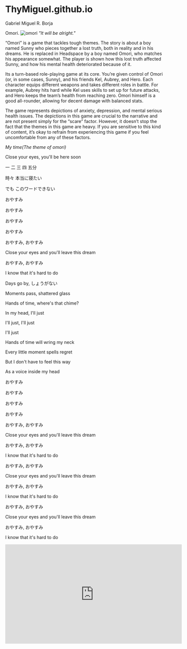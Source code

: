 # ThyMiguel.github.io
Gabriel Miguel R. Borja

Omori.
![omori](https://www.trueachievements.com/imgs/129567/omori-consoles-xbox-game-pass.jpg)
*"It will be alright."*

“Omori” is a game that tackles tough themes. The story is about a boy named Sunny who pieces together a lost truth, both in reality and in his dreams. He is replaced in Headspace by a boy named Omori, who matches his appearance somewhat. The player is shown how this lost truth affected Sunny, and how his mental health deteriorated because of it. 

Its a turn-based role-playing game at its core. You’re given control of Omori (or, in some cases, Sunny), and his friends Kel, Aubrey, and Hero. Each character equips different weapons and takes different roles in battle. For example, Aubrey hits hard while Kel uses skills to set up for future attacks, and Hero keeps the team’s health from reaching zero. Omori himself is a good all-rounder, allowing for decent damage with balanced stats.

The game represents depictions of anxiety, depression, and mental serious health issues. The depictions in this game are crucial to the narrative and are not present simply for the “scare” factor. However, it doesn’t stop the fact that the themes in this game are heavy. If you are sensitive to this kind of content, it’s okay to refrain from experiencing this game if you feel uncomfortable from any of these factors.

*My time(The theme of omori)*

Close your eyes, you'll be here soon

一 二 三 四 五分

時々 本当に寝たい

でも このワードできない

おやすみ

おやすみ

おやすみ

おやすみ

おやすみ, おやすみ

Close your eyes and you'll leave this dream

おやすみ, おやすみ

I know that it's hard to do

Days go by, しょうがない

Moments pass, shattered glass

Hands of time, where's that chime?

In my head, I'll just

I'll just, I'll just

I'll just

Hands of time will wring my neck

Every little moment spells regret

But I don't have to feel this way

As a voice inside my head

おやすみ

おやすみ

おやすみ

おやすみ

おやすみ, おやすみ

Close your eyes and you'll leave this dream

おやすみ, おやすみ

I know that it's hard to do

おやすみ, おやすみ

Close your eyes and you'll leave this dream

おやすみ, おやすみ

I know that it's hard to do

おやすみ, おやすみ

Close your eyes and you'll leave this dream

おやすみ, おやすみ

I know that it's hard to do

<iframe width="560" height="315" src="https://www.youtube.com/embed/mzgYj_qCHLg?si=VN7mwsmr1SMGRqoE" title="YouTube video player" frameborder="0" allow="accelerometer; autoplay; clipboard-write; encrypted-media; gyroscope; picture-in-picture; web-share" allowfullscreen></iframe>
